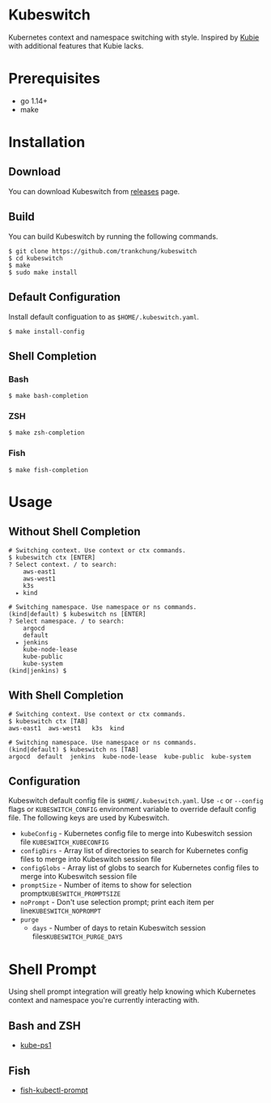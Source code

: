 # Kubeswitch
Kubernetes context and namespace switching with style. Inspired by [Kubie](https://github.com/sbstp/kubie) with additional features that Kubie lacks.


# Prerequisites
- go 1.14+
- make


# Installation
## Download
You can download Kubeswitch from [releases](https://github.com/trankchung/kubeswitch/releases) page.

## Build
You can build Kubeswitch by running the following commands.
```shell
$ git clone https://github.com/trankchung/kubeswitch
$ cd kubeswitch
$ make
$ sudo make install
```

## Default Configuration
Install default configuation to as `$HOME/.kubeswitch.yaml`.
```shell
$ make install-config
```

## Shell Completion
### Bash
```shell
$ make bash-completion
```

### ZSH
```shell
$ make zsh-completion
```

### Fish
```shell
$ make fish-completion
```

# Usage
## Without Shell Completion
```shell
# Switching context. Use context or ctx commands.
$ kubeswitch ctx [ENTER]
? Select context. / to search:
    aws-east1
    aws-west1
    k3s
  ▸ kind

# Switching namespace. Use namespace or ns commands.
(kind|default) $ kubeswitch ns [ENTER]
? Select namespace. / to search:
    argocd
    default
  ▸ jenkins
    kube-node-lease
    kube-public
    kube-system
(kind|jenkins) $
```

## With Shell Completion
```shell
# Switching context. Use context or ctx commands.
$ kubeswitch ctx [TAB]
aws-east1  aws-west1   k3s  kind

# Switching namespace. Use namespace or ns commands.
(kind|default) $ kubeswitch ns [TAB]
argocd  default  jenkins  kube-node-lease  kube-public  kube-system 
```

## Configuration
Kubeswitch default config file is `$HOME/.kubeswitch.yaml`.
Use `-c` or `--config` flags or `KUBESWITCH_CONFIG` environment variable to
override default config file. The following keys are used by Kubeswitch.
- `kubeConfig`  - Kubernetes config file to merge into Kubeswitch session file `KUBESWITCH_KUBECONFIG`
- `configDirs`  - Array list of directories to search for Kubernetes config files to merge into Kubeswitch session file
- `configGlobs` - Array list of globs to search for Kubernetes config files to merge into Kubeswitch session file
- `promptSize`  - Number of items to show for selection prompt`KUBESWITCH_PROMPTSIZE`
- `noPrompt`    - Don't use selection prompt; print each item per line`KUBESWITCH_NOPROMPT`
- `purge`
  -  `days`     - Number of days to retain Kubeswitch session files`KUBESWITCH_PURGE_DAYS`


# Shell Prompt
Using shell prompt integration will greatly help knowing which Kubernetes
context and namespace you're currently interacting with.
## Bash and ZSH
- [kube-ps1](https://github.com/jonmosco/kube-ps1)

## Fish
- [fish-kubectl-prompt](https://github.com/vpistis/fish-kubectl-prompt)
